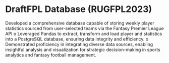 # DraftFPL Database (RUGFPL2023)

Developed a comprehensive database capable of storing weekly player statistics sourced
from user-selected teams via the Fantasy Premier League API
o Leveraged Pandas to extract, transform and load player and statistics into a
PostgreSQL database, ensuring data integrity and efficiency.
o Demonstrated proficiency in integrating diverse data sources, enabling insightful
analysis and visualization for strategic decision-making in sports analytics and
fantasy football management.
